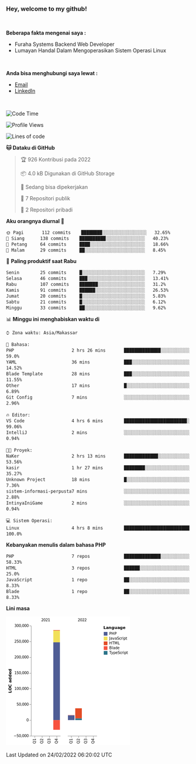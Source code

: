 <h3>Hey, welcome to my github!</h3>

<br>

<p><strong>Beberapa fakta mengenai saya :</strong></p>

<ul>
  <li>Furaha Systems Backend Web Developer</li>
  <li>Lumayan Handal Dalam Mengoperasikan Sistem Operasi Linux</li>
</ul>

<br>

<p><strong>Anda bisa menghubungi saya lewat :</strong></p>

<ul>
  <li><a href="mailto:renaldiapriyanto419@gmail.com">Email</a></li>
  <li><a href="https://www.linkedin.com/in/renaldi-kadang-314314206/">LinkedIn</a></li>
</ul>

<br>

<!--START_SECTION:waka-->
![Code Time](http://img.shields.io/badge/Code%20Time-16%20hrs%2038%20mins-blue)

![Profile Views](http://img.shields.io/badge/Profil%20dilihat-28-blue)

![Lines of code](https://img.shields.io/badge/Sejak%20Hello%20World%20aku%20telah%20menulis-283%20Thousand%20baris%20kode-blue)

**🐱 Dataku di GitHub** 

> 🏆 926 Kontribusi pada 2022
 > 
> 📦 4.0 kB Digunakan di GitHub Storage 
 > 
> 💼 Sedang bisa dipekerjakan
 > 
> 📜 7 Repositori publik 
 > 
> 🔑 2 Repositori pribadi  
 > 
**Aku orangnya diurnal 🐤** 

```text
🌞 Pagi       112 commits    ████████░░░░░░░░░░░░░░░░░   32.65% 
🌆 Siang      138 commits    ██████████░░░░░░░░░░░░░░░   40.23% 
🌃 Petang     64 commits     ████░░░░░░░░░░░░░░░░░░░░░   18.66% 
🌙 Malam      29 commits     ██░░░░░░░░░░░░░░░░░░░░░░░   8.45%

```
📅 **Paling produktif saat Rabu** 

```text
Senin        25 commits     █░░░░░░░░░░░░░░░░░░░░░░░░   7.29% 
Selasa       46 commits     ███░░░░░░░░░░░░░░░░░░░░░░   13.41% 
Rabu         107 commits    ███████░░░░░░░░░░░░░░░░░░   31.2% 
Kamis        91 commits     ██████░░░░░░░░░░░░░░░░░░░   26.53% 
Jumat        20 commits     █░░░░░░░░░░░░░░░░░░░░░░░░   5.83% 
Sabtu        21 commits     █░░░░░░░░░░░░░░░░░░░░░░░░   6.12% 
Minggu       33 commits     ██░░░░░░░░░░░░░░░░░░░░░░░   9.62%

```


📊 **Minggu ini menghabiskan waktu di** 

```text
⌚︎ Zona waktu: Asia/Makassar

💬 Bahasa: 
PHP                      2 hrs 26 mins       ██████████████░░░░░░░░░░░   59.0% 
YAML                     36 mins             ███░░░░░░░░░░░░░░░░░░░░░░   14.52% 
Blade Template           28 mins             ███░░░░░░░░░░░░░░░░░░░░░░   11.55% 
Other                    17 mins             █░░░░░░░░░░░░░░░░░░░░░░░░   6.89% 
Git Config               7 mins              ░░░░░░░░░░░░░░░░░░░░░░░░░   2.96%

🔥 Editor: 
VS Code                  4 hrs 6 mins        ████████████████████████░   99.06% 
IntelliJ                 2 mins              ░░░░░░░░░░░░░░░░░░░░░░░░░   0.94%

🐱‍💻 Proyek: 
NaKer                    2 hrs 13 mins       █████████████░░░░░░░░░░░░   53.56% 
kasir                    1 hr 27 mins        ████████░░░░░░░░░░░░░░░░░   35.27% 
Unknown Project          18 mins             █░░░░░░░░░░░░░░░░░░░░░░░░   7.36% 
sistem-informasi-perpusta7 mins              ░░░░░░░░░░░░░░░░░░░░░░░░░   2.88% 
IntinyaIniGame           2 mins              ░░░░░░░░░░░░░░░░░░░░░░░░░   0.94%

💻 Sistem Operasi: 
Linux                    4 hrs 8 mins        █████████████████████████   100.0%

```

**Kebanyakan menulis dalam bahasa PHP** 

```text
PHP                      7 repos             ██████████████░░░░░░░░░░░   58.33% 
HTML                     3 repos             ██████░░░░░░░░░░░░░░░░░░░   25.0% 
JavaScript               1 repo              ██░░░░░░░░░░░░░░░░░░░░░░░   8.33% 
Blade                    1 repo              ██░░░░░░░░░░░░░░░░░░░░░░░   8.33%

```


**Lini masa**

![Chart not found](https://raw.githubusercontent.com/Sylent-Sys/Sylent-Sys/main/charts/bar_graph.png) 


 Last Updated on 24/02/2022 06:20:02 UTC
<!--END_SECTION:waka-->
